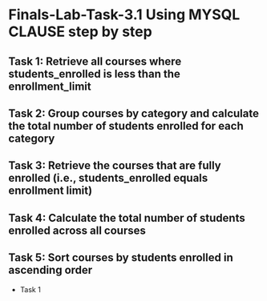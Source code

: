 # Finals-Lab-Task-3.1 Using MYSQL CLAUSE step by step

## Task 1: Retrieve all courses where students_enrolled is less than the enrollment_limit

## Task 2: Group courses by category and calculate the total number of students enrolled for each category

## Task 3: Retrieve the courses that are fully enrolled (i.e., students_enrolled equals enrollment limit)

## Task 4: Calculate the total number of students enrolled across all courses

## Task 5: Sort courses by students enrolled in ascending order



- Task 1 
